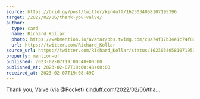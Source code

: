 ```yaml
---
source: https://brid.gy/post/twitter/kinduff/1623034058107195396
target: /2022/02/06/thank-you-valve/
author:
  type: card
  name: Richard Kollár
  photo: https://webmention.io/avatar/pbs.twimg.com/c8a74f17b34e1c74f8027dba3be735e6569b56e4b8496e9fe75f14a97698e272.jpg
  url: https://twitter.com/Richard_Kollar
source_url: https://twitter.com/Richard_Kollar/status/1623034058107195396
property: mention-of
published: 2023-02-07T19:00:48+00:00
published_at: 2023-02-07T19:00:48+00:00
received_at: 2023-02-07T19:08:49Z
---
```


Thank you, Valve (via @Pocket)
kinduff.com/2022/02/06/tha…
